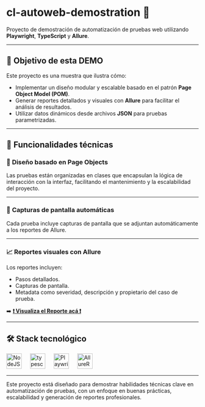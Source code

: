 # cl-autoweb-demostration 🚀
Proyecto de demostración de automatización de pruebas web utilizando **Playwright**, **TypeScript** y **Allure**.

---

## 📌 **Objetivo de esta DEMO**
Este proyecto es una muestra que ilustra cómo:
- Implementar un diseño modular y escalable basado en el patrón **Page Object Model (POM)**.
- Generar reportes detallados y visuales con **Allure** para facilitar el análisis de resultados.
- Utilizar datos dinámicos desde archivos **JSON** para pruebas parametrizadas.

---

## 🔧 **Funcionalidades técnicas**

### 🎯 **Diseño basado en Page Objects**
Las pruebas están organizadas en clases que encapsulan la lógica de interacción con la interfaz, facilitando el mantenimiento y la escalabilidad del proyecto.

---

### 📸 **Capturas de pantalla automáticas**
Cada prueba incluye capturas de pantalla que se adjuntan automáticamente a los reportes de Allure.

---

### 📈 **Reportes visuales con Allure**
Los reportes incluyen:
- Pasos detallados.
- Capturas de pantalla.
- Metadata como severidad, descripción y propietario del caso de prueba.

➡️ **[❗ Visualiza el Reporte acá ❗](https://fvlejandro.github.io/cl-autoweb-demostration/)**

---

## 🛠️ **Stack tecnológico**
<div>
  <img src="https://github.com/user-attachments/assets/a66e54d5-b106-4ee4-927f-35bc1a6354a0" width="40" height="40" title="NodeJS">
  &emsp;
  <img src="https://github.com/user-attachments/assets/805670f0-936f-4990-835d-3358985aa1fd" alt="typescript" width="40" height="40" title="TypeScript">
  &emsp;
  <img src="https://playwright.dev/python/img/playwright-logo.svg" width="40" height="40" title="Playwright">
  &emsp;
  <img src="https://allurereport.org/svg/logo-report-sign.svg" width="40" height="40" title="AllureReport">
</div>

---

Este proyecto está diseñado para demostrar habilidades técnicas clave en automatización de pruebas, con un enfoque en buenas prácticas, escalabilidad y generación de reportes profesionales.

